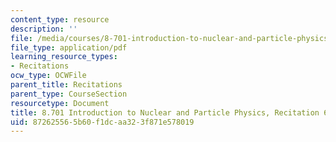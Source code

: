 ```yaml
---
content_type: resource
description: ''
file: /media/courses/8-701-introduction-to-nuclear-and-particle-physics-fall-2020/872625565b60f1dcaa323f871e578019_MIT8_701f20_rec6.pdf
file_type: application/pdf
learning_resource_types:
- Recitations
ocw_type: OCWFile
parent_title: Recitations
parent_type: CourseSection
resourcetype: Document
title: 8.701 Introduction to Nuclear and Particle Physics, Recitation 6
uid: 87262556-5b60-f1dc-aa32-3f871e578019
---
```

